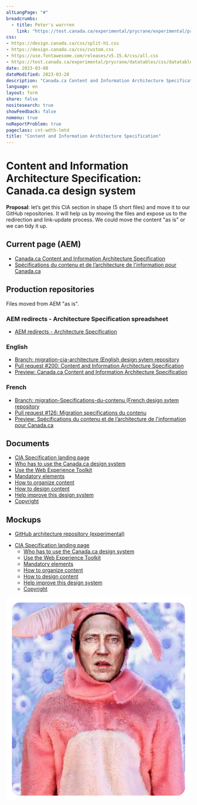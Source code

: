 ```yaml
---
altLangPage: "#"
breadcrumbs:
  - title: Peter's warrren
    link: "https://test.canada.ca/experimental/prycrane/experimental/prycrane/"
css:
- https://design.canada.ca/css/split-h1.css
- https://design.canada.ca/css/custom.css
- https://use.fontawesome.com/releases/v5.15.4/css/all.css
- https://test.canada.ca/experimental/prycrane/datatables/css/datatables-fun.css
date: 2023-03-08
dateModified: 2023-03-28
description: "Canada.ca Content and Information Architecture Specification: Organizing content on Canada.ca"
language: en
layout: form
share: false
nositesearch: true
showFeedback: false
nomenu: true
noReportProblem: true
pageclass: cnt-wdth-lmtd
title: "Content and Information Architecture Specification"
---
```

<div class="row">
  <div class="col-md-8">
    <h1 property="name" id="wb-cont" dir="ltr"><span class="stacked"><span>Content and Information Architecture Specification</span>: <span>Canada.ca design system</span></span></h1>
    <p><strong>Proposal</strong>: let’s get this CIA section in shape (5 short files) and move it to our GitHub repositories.  It will help us by moving the files and expose us to the redirection and link-update process.  We could move the content "as is" or we can tidy it up.</p>
    <h2 class="h3 mrgn-tp-lg">Current page (AEM)</h2>
    <ul>
      <li><a href="https://www.canada.ca/en/treasury-board-secretariat/services/government-communications/canada-content-information-architecture-specification.html">Canada.ca Content and Information Architecture Specification</a></li>
      <li><a href="https://www.canada.ca/fr/secretariat-conseil-tresor/services/communications-gouvernementales/specifications-contenu-architecture-information-canada.html">Spécifications du contenu et de l’architecture de l'information pour Canada.ca</a></li>
    </ul>
    <h2 class="h3 mrgn-tp-lg">Production repositories</h2>
    <p>Files moved from AEM "as is".</p>    
    <h3 class="h4 mrgn-tp-lg">AEM redirects - Architecture Specification spreadsheet</h3>
    <ul class="fa-ul">
      <li><span class="fa-li"><span class="fas fa-directions"></span></span><a href="https://docs.google.com/spreadsheets/d/1DL6_TF12ddaT2dzX-Zvulp8G-nviOxkP40h0fNzL14g/edit#gid=0">AEM redirects - Architecture Specification</a></li>
    </ul>
    <h3 class="h4 mrgn-tp-lg">English</h3>
    <ul class="fa-ul">
      <li><span class="fa-li"><span class="fas fa-code-branch"></span></span><a href="https://github.com/canada-ca/design-system/tree/migration-cia-architechture">Branch: migration-cia-architecture (English design sytem repository</a></li>
      <li><span class="fa-li"><span class="fas fa-code-branch"></span></span><a href="https://github.com/canada-ca/design-system/pull/200">Pull request #200: Content and Information Architecture Specification</a></li>
      <li><span class="fa-li"><span class="fas fas fa-code"></span></span><a href="https://deploy-preview-200--design-system-canada-ca.netlify.app/architecture/canada-content-information-architecture-specification.html">Preview: Canada.ca Content and Information Architecture Specification</a></li>
    </ul>
    <h3 class="h4 mrgn-tp-lg">French</h3>
    <ul class="fa-ul">
      <li><span class="fa-li"><span class="fas fa-code-branch"></span></span><a href="https://github.com/canada-ca/systeme-conception/tree/migration-Specifications-du-contenu/architecture">Branch: migration-Specifications-du-contenu (French design sytem repository</a></li>
      <li><span class="fa-li"><span class="fas fa-code-branch"></span></span><a href="https://github.com/canada-ca/systeme-conception/pull/126">Pull request #126: Migration specifications du contenu</a></li>
      <li><span class="fa-li"><span class="fas fas fa-code"></span></span><a href="https://deploy-preview-126--systeme-conception-canada-ca.netlify.app/architecture/specifications-contenu-architecture-information-canada.html">Preview: Spécifications du contenu et de l’architecture de l'information pour Canada.ca</a></li>
    </ul>
    <!--<h2 class="h3 mrgn-tp-lg">Production repositories</h2>
    <ul>
      <li><a href="#">CIA Specification landing page</a>
        <ul>
          <li><a href="https://deploy-preview-200--design-system-canada-ca.netlify.app/architecture/usage-canadaca-design-02.html">Who has to use the Canada.ca design system</a></li>
          <li><a href="#">Use the Web Experience Toolkit</a></li>
          <li><a href="#">Mandatory elements</a></li>
          <li><a href="#">How to organize content</a></li>
          <li><a href="#">How to design content</a></li>
          <li><a href="#">Help improve this design system</a></li>
          <li><a href="#">Copyright</a></li>
        </ul>
      </li>
    </ul>-->
    <h2 class="h3 mrgn-tp-lg">Documents</h2>
    <ul class="fa-ul">
      <li><span class="fa-li"><span class="fab fa-google-drive"></span></span><a href="https://docs.google.com/document/d/1BMw6sEhUN7r1jdrrpEC1Ua1zsz9Gv5NA2PeRbzot-i4">CIA Specification landing page</a></li>
      <li><span class="fa-li"><span class="fab fa-google-drive"></span></span><a href="https://docs.google.com/document/d/1XG2UVHccPpUkt5QJdL0zZYZqbSlNAL9kppKgsHPSMJA">Who has to use the Canada.ca design system</a></li>
      <li><span class="fa-li"><span class="fab fa-google-drive"></span></span><a href="https://docs.google.com/document/d/1o5P26PBmKZB30jaWaTipOkXUq5G_SYDbsHa5JzxYaLk/edit#heading=h.2l5psl54vmqg">Use the Web Experience Toolkit</a></li>
      <li><span class="fa-li"><span class="fab fa-google-drive"></span></span><a href="https://docs.google.com/document/d/1tE3wlwsK4kacT_wuWVu_YhiPojR6LGKueAOn1m1XlXM">Mandatory elements</a></li>
      <li><span class="fa-li"><span class="fab fa-google-drive"></span></span><a href="https://docs.google.com/document/d/1bVTx9cbDNjKpcDfPnyRl69wRqK7nDQGw_NNNxm5F2W0">How to organize content</a></li>
      <li><span class="fa-li"><span class="fab fa-google-drive"></span></span><a href="https://docs.google.com/document/d/16DV4ryzXB7S299X7UHCg91BVluDAQ8qwlVTS9B0vEBk">How to design content</a></li>
      <li><span class="fa-li"><span class="fab fa-google-drive"></span></span><a href="https://docs.google.com/document/d/1Ag_TBM8aQa9g4r8QrOyFi8VszBD80jVQE_-iUnBWK2A">Help improve this design system</a></li>
      <li><span class="fa-li"><span class="fab fa-google-drive"></span></span><a href="https://docs.google.com/document/d/14NQ_KcHmwvVAXlK4CFMckMBBBw-1q6eVwkR11kQ1COI">Copyright</a></li>
    </ul>
    <h2 class="h3 mrgn-tp-lg">Mockups</h2>
    <ul class="fa-ul">
      <li><span class="fa-li"><span class="fas fa-code-branch"></span></span><a href="https://github.com/prycrane/experimental/tree/master/prycrane/architecture">GitHub architecture repository (experimental)</a></li>
    </ul>
    <ul>
      <li><a href="canada-content-information-architecture-specification.html">CIA Specification landing page</a>
        <ul>
          <li><a href="usage-canadaca-design.html">Who has to use the Canada.ca design system</a></li>
          <li><a href="web-experience-toolkit.html">Use the Web Experience Toolkit</a></li>
          <li><a href="mandatory-elements.html">Mandatory elements</a></li>
          <li><a href="organizing-content.html">How to organize content</a></li>
          <li><a href="templates.html">How to design content</a></li>
          <li><a href="contact.html">Help improve this design system</a></li>
          <li><a href="copyright.html">Copyright</a></li>
        </ul>
      </li>
    </ul>
  </div>
  <div class="col-md-4">
    <div><img src="./images/bunny15.png" alt="" class="img-responsive"></div>
  </div>
</div>

